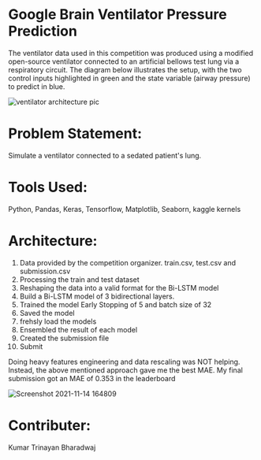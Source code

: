 # Google Brain Ventilator Pressure Prediction

The ventilator data used in this competition was produced using a modified open-source ventilator connected to an artificial bellows test lung via a respiratory circuit. The diagram below illustrates the setup, with the two control inputs highlighted in green and the state variable (airway pressure) to predict in blue.

![ventilator architecture pic](https://user-images.githubusercontent.com/63582471/141678759-77bf93a1-e6fe-4baf-a8e8-d6fc387f2670.jpg)


# Problem Statement: 
Simulate a ventilator connected to a sedated patient's lung.

# Tools Used:
Python, Pandas, Keras, Tensorflow, Matplotlib, Seaborn, kaggle kernels

# Architecture:

1) Data provided by the competition organizer. train.csv, test.csv and submission.csv
2) Processing the train and test dataset
3) Reshaping the data into a valid format for the Bi-LSTM model
4) Build a Bi-LSTM model of 3 bidirectional layers.
5) Trained the model Early Stopping of 5 and batch size of 32
6) Saved the model
7) frehsly load the models
8) Ensembled the result of each model 
9) Created the submission file
10) Submit 

Doing heavy features engineering and data rescaling was NOT helping. Instead, the above mentioned approach gave me the best MAE. My final submission got an MAE of 0.353 in the leaderboard

![Screenshot 2021-11-14 164809](https://user-images.githubusercontent.com/63582471/141678692-2752e92a-390a-4187-bca8-bc11c8319693.jpg)

# Contributer:
Kumar Trinayan Bharadwaj
